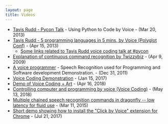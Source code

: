 ```yaml
---
layout: page
title: Videos
---
```


- [Tavis Rudd - Pycon Talk](http://www.youtube.com/watch?v=8SkdfdXWYaI) - Using Python to Code by Voice - (Mar 20, 2013)
- [Tavis Rudd - 5 programming languages in 5 mins, by Voice (Polyglot Conf)](https://www.youtube.com/watch?v=qXvbQQV1ydo) - (Apr 15, 2013)
  - [Some links related to Tavis Rudd voice coding talk at #pycon](https://gist.github.com/tavisrudd/5226505)
- [Explanation of continuous command recognition by Twizzybiz](https://www.youtube.com/watch?v=g3c5H7sAbBQ) - (Apr 9, 2009)
- [A voice programmer](http://www.youtube.com/watch?v=LVAO8DXUnRI) - Speech Recognition used for Programming and Software development Demonstration. - (Dec 31, 2011)
- [Voice Coding Demonstration](https://www.youtube.com/watch?v=ZKIPVtmL5RY) - (Jan 15, 2017)
- [Demo of Voice Coding + Art](https://www.youtube.com/watch?v=hGPNs5C1Lp0) - (Apr 16, 2018)
- [Controlling computer and programming by voice (Voice Coding)](https://www.youtube.com/watch?v=-UVCN8L4J0Y) - (May 13, 2018)
- [Multiple chained speech recognition commands in dragonfly -- low latency for fluid use](https://www.youtube.com/watch?v=O9mkQsXA2Ok) - (Mar 11, 2015)
- [Short demo showing how to install the "Click by Voice" extension for Chrome](https://www.youtube.com/watch?v=6qrjuTCX6Rw) - (Jul 21, 2017)
